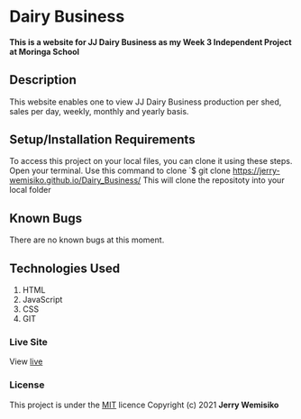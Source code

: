 # Dairy Business
#### This is a website for JJ Dairy Business as my Week 3 Independent Project at Moringa School
## Description
This website enables  one to view JJ Dairy Business production per shed, sales per day, weekly, monthly and yearly basis.

## Setup/Installation Requirements
To access this project on your local files, you can clone it using these steps.
  Open your terminal.
  Use this command to clone `$ git clone https://jerry-wemisiko.github.io/Dairy_Business/
  This will clone the repositoty into your local folder
## Known Bugs
There are no known bugs at this moment.
## Technologies Used
1. HTML
2. JavaScript
3. CSS
4. GIT
### Live Site
View [live](https://jerry-wemisiko.github.io/Dairy_Business/)
### License
This project is under the  [MIT](LICENSE) licence
Copyright (c) 2021 **Jerry Wemisiko**

